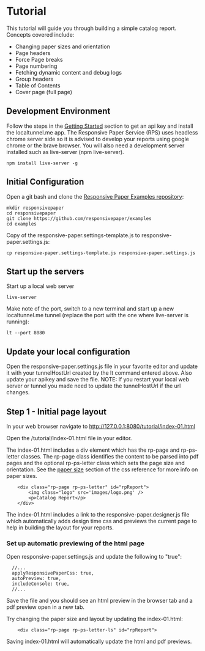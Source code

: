 # Tutorial

This tutorial will guide you through building a simple catalog report. Concepts covered include:

* Changing paper sizes and orientation
* Page headers
* Force Page breaks
* Page numbering
* Fetching dynamic content and debug logs
* Group headers
* Table of Contents
* Cover page (full page)

## Development Environment

Follow the steps in the [Getting Started](/getting-started) section to get an api key and install the localtunnel.me app. The Responsive Paper Service (RPS) uses headless chrome server side so it is advised to develop your reports using google chrome or the brave browser.  You will also need a development server installed such as live-server (npm live-server).

```
npm install live-server -g
```

## Initial Configuration

Open a git bash and clone the [Responsive Paper Examples repository](https://github.com/responsivepaper/examples):

```
mkdir responsivepaper
cd responsivepaper
git clone https://github.com/responsivepaper/examples
cd examples
```

Copy of the responsive-paper.settings-template.js to responsive-paper.settings.js:

```
cp responsive-paper.settings-template.js responsive-paper.settings.js
```

## Start up the servers

Start up a local web server

```
live-server
```

Make note of the port, switch to a new terminal and start up a new localtunnel.me tunnel (replace the port with the one where live-server is running):
```
lt --port 8080
```

## Update your local configuration

Open the responsive-paper.settings.js file in your favorite editor and update it with your tunnelHostUrl created by the lt command entered above.  Also update your apikey and save the file.  NOTE: If you restart your local web server or tunnel you made need to update the tunnelHostUrl if the url changes.

## Step 1 - Initial page layout
In your web browser navigate to http://127.0.0.1:8080/tutorial/index-01.html

Open the /tutorial/index-01.html file in your editor.


The index-01.html includes a div element which has the rp-page and rp-ps-letter classes. The rp-page class identifies the content to be parsed into pdf pages and the optional rp-ps-letter class which sets the page size and orientation.  See the [paper size](/css-reference?id=rp-ps-paper-size-and-orientation) section of the css reference for more info on paper sizes.

```
    <div class="rp-page rp-ps-letter" id="rpReport">
        <img class="logo" src='images/logo.png' />
        <p>Catalog Report</p>
    </div>

```

The index-01.html includes a link to the responsive-paper.designer.js file which automatically adds design time css and previews the current page to help in building the layout for your reports.

### Set up automatic previewing of the html page

Open responsive-paper.settings.js and update the following to "true":

```
  //...
  applyResponsivePaperCss: true,
  autoPreview: true,
  includeConsole: true,
  //...
```

Save the file and you should see an html preview in the browser tab and a pdf preview open in a new tab.

Try changing the paper size and layout by updating the index-01.html:

```
    <div class="rp-page rp-ps-letter-ls" id="rpReport">

```

Saving index-01.html will automatically update the html and pdf previews.

